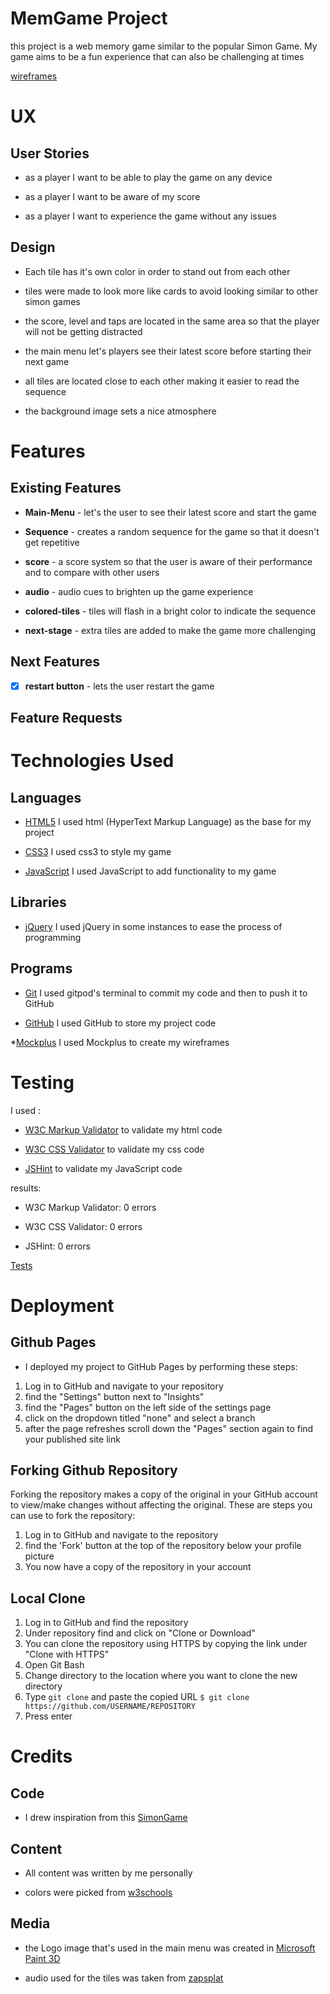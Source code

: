 # MemGame Project

this project is a web memory game similar to the popular Simon Game. My game aims to be a fun experience that can also be challenging at times

[wireframes](https://github.com/kordianbird/MemGame/tree/master/assets/wireframes)

# UX

## User Stories

* as a player I want to be able to play the game on any device

* as a player I want to be aware of my score

* as a player I want to experience the game without any issues

## Design

* Each tile has it's own color in order to stand out from each other

* tiles were made to look more like cards to avoid looking similar to other simon games

* the score, level and taps are located in the same area so that the player will not be getting distracted

* the main menu let's players see their latest score before starting their next game

* all tiles are located close to each other making it easier to read the sequence

* the background image sets a nice atmosphere 

# Features

## Existing Features

* __Main-Menu__ - let's the user to see their latest score and start the game

* __Sequence__ - creates a random sequence for the game so that it doesn't get repetitive

* __score__ - a score system so that the user is aware of their performance and to compare with other users

* __audio__ - audio cues to brighten up the game experience

* __colored-tiles__ - tiles will flash in a bright color to indicate the sequence

* __next-stage__ - extra tiles are added to make the game more challenging


## Next Features

- [x] __restart button__ - lets the user restart the game

## Feature Requests



# Technologies Used

## Languages

* [HTML5](https://en.wikipedia.org/wiki/HTML)
 I used html (HyperText Markup Language) as the base for my project

* [CSS3](https://en.wikipedia.org/wiki/CSS)
 I used css3 to style my game 

* [JavaScript](https://en.wikipedia.org/wiki/JavaScript)
 I used JavaScript to add functionality to my game


## Libraries
* [jQuery](https://jquery.com/)
 I used jQuery in some instances to ease the process of programming

## Programs
* [Git](https://git-scm.com/)
 I used gitpod's terminal to commit my code and then to push it to GitHub

* [GitHub](https://github.com/)
 I used GitHub to store my project code

*[Mockplus](https://www.mockplus.com/)
 I used Mockplus to create my wireframes


# Testing
I used :

* [W3C Markup Validator](https://jigsaw.w3.org/css-validator/#validate_by_input) to validate my html code

* [W3C CSS Validator](https://jigsaw.w3.org/css-validator/#validate_by_input) to validate my css code

* [JSHint](https://jshint.com/) to validate my JavaScript code

results:

* W3C Markup Validator: 0 errors

* W3C CSS Validator: 0 errors

* JSHint: 0 errors

[Tests](https://github.com/kordianbird/MemGame/blob/master/assets/tests/TestSheet.pdf)

# Deployment

## Github Pages

* I deployed my project to GitHub Pages by performing these steps:

1. Log in to GitHub and navigate to your repository
2. find the "Settings" button next to "Insights"
3. find the "Pages" button on the left side of the settings page
4. click on the dropdown titled "none" and select a branch
5. after the page refreshes scroll down the "Pages" section again to find your published site link


## Forking Github Repository

Forking the repository makes a copy of the original in your GitHub account to view/make changes without affecting the original.
These are steps you can use to fork the repository:

1. Log in to GitHub and navigate to the repository
2. find the 'Fork' button at the top of the repository below your profile picture 
3. You now have a copy of the repository in your account


## Local Clone

1. Log in to GitHub and find the repository
2. Under repository find and click on "Clone or Download"
3. You can clone the repository using HTTPS by copying the link under "Clone with HTTPS"
4. Open Git Bash 
5. Change directory to the location where you want to clone the new directory
6. Type `git clone` and paste the copied URL 
`$ git clone https://github.com/USERNAME/REPOSITORY`
7. Press enter


# Credits

## Code

* I drew inspiration from this [SimonGame](https://freshman.tech/simon-game/#start-the-next-round)

## Content

* All content was written by me personally

* colors were picked from [w3schools](https://www.w3schools.com/cssref/css_colors.asp)

## Media

* the Logo image that's used in the main menu was created in [Microsoft Paint 3D](https://www.microsoft.com/en-us/p/paint-3d/9nblggh5fv99?activetab=pivot:overviewtab)

* audio used for the tiles was taken from [zapsplat](https://www.zapsplat.com/page/4/?s=tile&post_type=music&sound-effect-category-id)